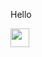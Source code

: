 Hello

 <img src="https://cdn.jsdelivr.net/gh/devicons/devicon@latest/icons/zig/zig-original.svg" width="30" height="30"/>
